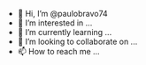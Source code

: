 - 👋 Hi, I’m @paulobravo74
- 👀 I’m interested in ...
- 🌱 I’m currently learning ...
- 💞️ I’m looking to collaborate on ...
- 📫 How to reach me ...